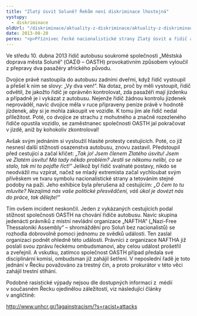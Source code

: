```yaml
---
title: "Zlatý úsvit Soluně? Řekům není diskriminace lhostejná"
vystupy:
  - diskriminace
oldUrl: "/diskriminace/aktuality-z-diskriminace/aktuality-z-diskriminace-2013/zlaty-usvit-solune-rekum-neni-diskriminace-lhostejna/"
date: 2013-08-20
perex: "<p>Příznivec řecké nacionalistické strany Zlatý úsvit a řidič autobusu v jedné osobě, vykázal z vozu dvě osoby afrického původu. Jeho jednání se ale setkalo s odporem.</p>"
---
```


<!-- imported from the old website -->

<p>Ve středu 10. dubna 2013 řidič autobusu soukromé společnosti „Městská doprava města Soluně“ (ΟΑΣΘ – OASTH) provokativním způsobem vyloučil z přepravy dva pasažéry afrického původu.</p><p>Dvojice právě nastoupila do autobusu zadními dveřmi, když řidič vystoupil a přešel k nim se slovy: „Vy dva ven!“. Na dotaz, proč by měli vystoupit, řidič odvětil, že jakožto řidič je oprávněn kontrolovat, zda pasažéři mají jízdenku a případně je i vykázat z autobusu. Nejenže řidič žádnou kontrolu jízdenek neprováděl, navíc dvojice měla v ruce připraveny peníze právě v hodnotě jízdenek, aby si je mohla zakoupit ve vozidle. K tomu jim ale řidič nedal příležitost. Poté, co dvojice ze strachu z mohutného a značně rozezleného řidiče opustila vozidlo, se zaměstnanec společnosti OASTH jal pokračovat v jízdě, aniž by kohokoliv zkontroloval!</p><p>Avšak svým jednáním si vysloužil hlasité protesty cestujících. Poté, co již nesnesl další stížnosti osazenstva autobusu, znovu zastavil. Předstoupil před cestující a začal křičet: <em>„Tak jo! Jsem členem Zlatého úsvitu! Jsem ve Zlatém úsvitu! Má tady někdo problém? Jestli se někomu nelíbí, co se stalo, tak mi to pojďte říct!“</em> Jelikož byl řidič svalnaté postavy, nikdo se neodvážil mu vzpírat, načež se mladý extremista začal vychloubat svým přívěskem ve tvaru symbolu nacionalistické strany a tetováním stejné podoby na paži. Jeho exhibice byla přerušena až cestujícím: <em>„O čem to tu mluvíte? Nezajímá nás vaše politické přesvědčení, váš úkol je dovézt nás do práce, tak dělejte!“</em></p><p>Tím ovšem incident neskončil. Jeden z vykázaných cestujících podal stížnost společnosti OASTH na chování řidiče autobusu. Navíc skupina jedenácti právníků z místní nevládní organizace „NAFTHA“ („Nazi-Free Thessaloniki Assembly“ – shromáždění pro Soluň bez nacionalistů) se rozhodla dobrovolně pomoci jednomu ze svědků události. Ten zaslal organizaci podnět ohledně této události. Právníci z organizace NAFTHA již poslali svou zprávu řeckému ombudsmanovi, aby celou událost prošetřil a zveřejnil. A vskutku, zatímco společnost OASTH případ předala své disciplinární komisi, ombudsman již zahájil šetření. V neposlední řadě je toto jednání v Řecku považováno za trestný čin, a proto prokurátor v této věci zahájil trestní stíhání.</p><p>Podobné rasistické výpady nejsou dle dostupných informací z  médií v současném Řecku ojedinělou záležitostí, viz následující články v angličtině:</p><p><a title="Otevření do nového okna" href="http://www.unhcr.gr/1againstracism/?s=racist+attacks" target="_blank">http://www.unhcr.gr/1againstracism/?s=racist+attacks</a> </p>
